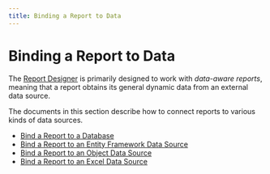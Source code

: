 ```yaml
---
title: Binding a Report to Data
---
```

# Binding a Report to Data
The [Report Designer](../../../report-designer-for-wpf.md) is primarily designed to work with _data-aware reports_, meaning that a report obtains its general dynamic data from an external data source.

The documents in this section describe how to connect reports to various kinds of data sources.
* [Bind a Report to a Database](binding-a-report-to-data/bind-a-report-to-a-database.md)
* [Bind a Report to an Entity Framework Data Source](binding-a-report-to-data/bind-a-report-to-an-entity-framework-data-source.md)
* [Bind a Report to an Object Data Source](binding-a-report-to-data/bind-a-report-to-an-object-data-source.md)
* [Bind a Report to an Excel Data Source](binding-a-report-to-data/bind-a-report-to-an-excel-data-source.md)